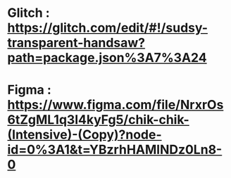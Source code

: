 # Glitch : https://glitch.com/edit/#!/sudsy-transparent-handsaw?path=package.json%3A7%3A24
# Figma : https://www.figma.com/file/NrxrOs6tZgML1q3l4kyFg5/chik-chik-(Intensive)-(Copy)?node-id=0%3A1&t=YBzrhHAMlNDz0Ln8-0
